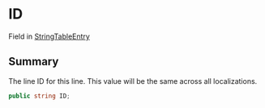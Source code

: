 # ID

Field in [StringTableEntry](/api/csharp/yarn.unity.stringtableentry.md)

## Summary


The line ID for this line. This value will be the same across
all localizations.


```csharp
public string ID;
```

